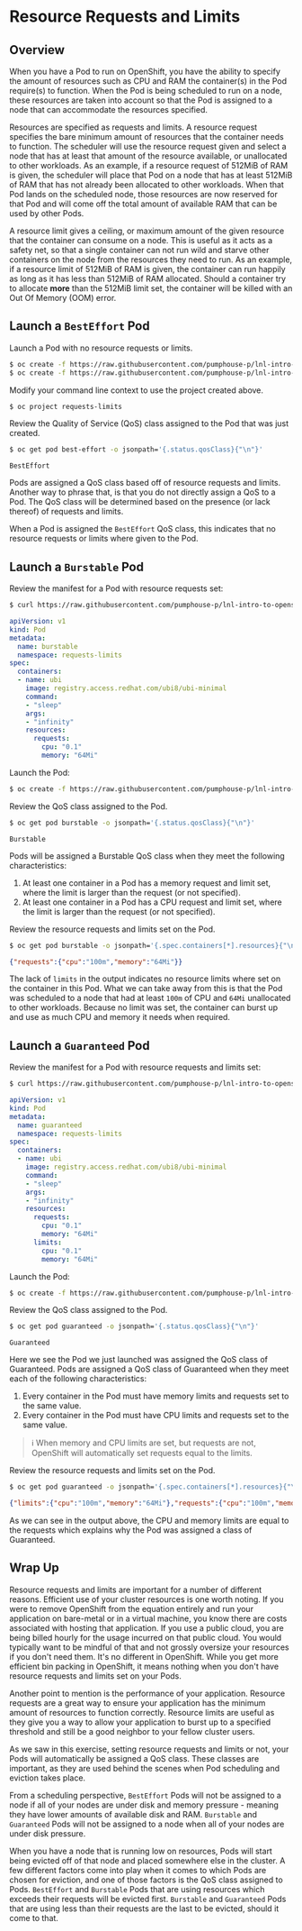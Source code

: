 # Resource Requests and Limits

## Overview

When you have a Pod to run on OpenShift, you have the ability to specify the amount
of resources such as CPU and RAM the container(s) in the Pod require(s) to
function. When the Pod is being scheduled to run on a node, these resources are
taken into account so that the Pod is assigned to a node that can accommodate the
resources specified.

Resources are specified as requests and limits. A resource request specifies the
bare minimum amount of resources that the container needs to function. The 
scheduler will use the resource request given and select a node that has at least
that amount of the resource available, or unallocated to other workloads. As an
example, if a resource request of 512MiB of RAM is given, the scheduler will place
that Pod on a node that has at least 512MiB of RAM that has not already been 
allocated to other workloads. When that Pod lands on the scheduled node, those
resources are now reserved for that Pod and will come off the total amount of
available RAM that can be used by other Pods.

A resource limit gives a ceiling, or maximum amount of the given resource that the
container can consume on a node. This is useful as it acts as a safety net, so that
a single container can not run wild and starve other containers on the node from 
the resources they need to run. As an example, if a resource limit of 512MiB of RAM
is given, the container can run happily as long as it has less than 512MiB of RAM
allocated. Should a container try to allocate **more** than the 512MiB limit set,
the container will be killed with an Out Of Memory (OOM) error.

## Launch a `BestEffort` Pod

Launch a Pod with no resource requests or limits.

```bash
$ oc create -f https://raw.githubusercontent.com/pumphouse-p/lnl-intro-to-openshift/main/manifests/requests-limits/ns.yaml
$ oc create -f https://raw.githubusercontent.com/pumphouse-p/lnl-intro-to-openshift/main/manifests/requests-limits/best-effort.yaml
```

Modify your command line context to use the project created above.

```bash
$ oc project requests-limits
```

Review the Quality of Service (QoS) class assigned to the Pod that was just created.

```bash
$ oc get pod best-effort -o jsonpath='{.status.qosClass}{"\n"}'
```
```
BestEffort
```

Pods are assigned a QoS class based off of resource requests and limits. Another way to
phrase that, is that you do not directly assign a QoS to a Pod. The QoS class will be 
determined based on the presence (or lack thereof) of requests and limits.

When a Pod is assigned the `BestEffort` QoS class, this indicates that no resource requests
or limits where given to the Pod.

## Launch a `Burstable` Pod

Review the manifest for a Pod with resource requests set:

```bash
$ curl https://raw.githubusercontent.com/pumphouse-p/lnl-intro-to-openshift/main/manifests/requests-limits/burstable.yaml; echo
```
```yaml
apiVersion: v1
kind: Pod
metadata:
  name: burstable
  namespace: requests-limits
spec:
  containers:
  - name: ubi
    image: registry.access.redhat.com/ubi8/ubi-minimal
    command: 
    - "sleep"
    args:
    - "infinity"
    resources:
      requests:
        cpu: "0.1"
        memory: "64Mi"
```

Launch the Pod:

```bash
$ oc create -f https://raw.githubusercontent.com/pumphouse-p/lnl-intro-to-openshift/main/manifests/requests-limits/burstable.yaml
```

Review the QoS class assigned to the Pod.

```bash
$ oc get pod burstable -o jsonpath='{.status.qosClass}{"\n"}'
```
```
Burstable
```

Pods will be assigned a Burstable QoS class when they meet the following characteristics:

1. At least one container in a Pod has a memory request and limit set, where the limit is larger than the request (or not specified).
1. At least one container in a Pod has a CPU request and limit set, where the limit is larger than the request (or not specified).

Review the resource requests and limits set on the Pod.

```bash
$ oc get pod burstable -o jsonpath='{.spec.containers[*].resources}{"\n"}'
```
```json
{"requests":{"cpu":"100m","memory":"64Mi"}}
```

The lack of `limits` in the output indicates no resource limits where set on the container
in this Pod. What we can take away from this is that the Pod was scheduled to a node that 
had at least `100m` of CPU and `64Mi` unallocated to other workloads. Because no limit was
set, the container can burst up and use as much CPU and memory it needs when required.

## Launch a `Guaranteed` Pod

Review the manifest for a Pod with resource requests and limits set:

```bash
$ curl https://raw.githubusercontent.com/pumphouse-p/lnl-intro-to-openshift/main/manifests/requests-limits/guaranteed.yaml; echo
```
```yaml
apiVersion: v1
kind: Pod
metadata:
  name: guaranteed
  namespace: requests-limits
spec:
  containers:
  - name: ubi
    image: registry.access.redhat.com/ubi8/ubi-minimal
    command: 
    - "sleep"
    args:
    - "infinity"
    resources:
      requests:
        cpu: "0.1"
        memory: "64Mi"
      limits:
        cpu: "0.1"
        memory: "64Mi"
```

Launch the Pod:

```bash
$ oc create -f https://raw.githubusercontent.com/pumphouse-p/lnl-intro-to-openshift/main/manifests/requests-limits/guaranteed.yaml
```

Review the QoS class assigned to the Pod.

```bash
$ oc get pod guaranteed -o jsonpath='{.status.qosClass}{"\n"}'
```
```
Guaranteed
```

Here we see the Pod we just launched was assigned the QoS class of Guaranteed. Pods are 
assigned a QoS class of Guaranteed when they meet each of the following characteristics:

1. Every container in the Pod must have memory limits and requests set to the same value.
1. Every container in the Pod must have CPU limits and requests set to the same value.

> ℹ️ When memory and CPU limits are set, but requests are not, OpenShift will automatically set requests equal to the limits.

Review the resource requests and limits set on the Pod.

```bash
$ oc get pod guaranteed -o jsonpath='{.spec.containers[*].resources}{"\n"}'
```
```json
{"limits":{"cpu":"100m","memory":"64Mi"},"requests":{"cpu":"100m","memory":"64Mi"}}
```

As we can see in the output above, the CPU and memory limits are equal to the requests
which explains why the Pod was assigned a class of Guaranteed.

## Wrap Up

Resource requests and limits are important for a number of different reasons. Efficient use
of your cluster resources is one worth noting. If you were to remove OpenShift from the 
equation entirely and run your application on bare-metal or in a virtual machine, you know
there are costs associated with hosting that application. If you use a public cloud, you are
being billed hourly for the usage incurred on that public cloud. You would typically want
to be mindful of that and not grossly oversize your resources if you don't need them. It's
no different in OpenShift. While you get more efficient bin packing in OpenShift, it means
nothing when you don't have resource requests and limits set on your Pods.

Another point to mention is the performance of your application. Resource requests are a
great way to ensure your application has the minimum amount of resources to function
correctly. Resource limits are useful as they give you a way to allow your application to
burst up to a specified threshold and still be a good neighbor to your fellow cluster users.

As we saw in this exercise, setting resource requests and limits or not, your Pods will 
automatically be assigned a QoS class. These classes are important, as they are used behind
the scenes when Pod scheduling and eviction takes place. 

From a scheduling perspective, `BestEffort` Pods will not be assigned to a node if all of 
your nodes are under disk and memory pressure - meaning they have lower amounts of
available disk and RAM. `Burstable` and `Guaranteed` Pods will not be assigned to a node
when all of your nodes are under disk pressure.

When you have a node that is running low on resources, Pods will start being evicted off of
that node and placed somewhere else in the cluster. A few different factors come into play
when it comes to which Pods are chosen for eviction, and one of those factors is the QoS
class assigned to Pods. `BestEffort` and `Burstable` Pods that are using resources which
exceeds their requests will be evicted first. `Burstable` and `Guaranteed` Pods that are
using less than their requests are the last to be evicted, should it come to that.